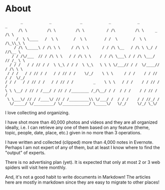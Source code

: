 # About

```
       _            _             _            _            _           _
      /\ \         /\ \         /\ \          / /\         /\ \     _  /\ \
     /  \ \____   /  \ \       /  \ \        / /  \       /  \ \   /\_\\_\ \
    / /\ \_____\ / /\ \ \     / /\ \ \      / / /\ \__   / /\ \ \_/ / //\__ \
   / / /\/___  // / /\ \ \   / / /\ \ \    / / /\ \___\ / / /\ \___/ // /_ \ \  
  / / /   / / // / /  \ \_\ / / /  \ \_\   \ \ \ \/___// / /  \/____// / /\ \ \
 / / /   / / // / /   / / // / /    \/_/    \ \ \     / / /    / / // / /  \/_/
/ / /   / / // / /   / / // / /         _    \ \ \   / / /    / / // / /
\ \ \__/ / // / /___/ / // / /________ /_/\__/ / /  / / /    / / // / /
 \ \___\/ // / /____\/ // / /_________\\ \/___/ /  / / /    / / //_/ /
  \/_____/ \/_________/ \/____________/ \_____\/   \/_/     \/_/ \_\/
```

I love collecting and organizing.

I have shot more than 40,000 photos and videos and they are all
organized ideally, i.e. I can retrieve any one of them based on
any feature (theme, topic, people, date, place, etc.) given
in no more than 3 operations.

I have written and collected (clipped) more than 4,000 notes in
Evernote. Perhaps I am not expert of any of them, but at least
I know where to find the "output" of experts.

There is no advertising plan (yet). It is expected that only at
most 2 or 3 web spiders will visit here monthly.

And, it's not a good habit to write documents in Markdown!
The articles here are mostly in markdown since they are easy
to migrate to other places!